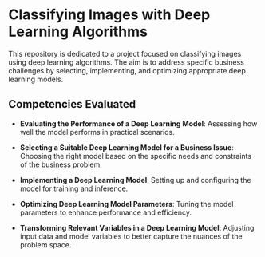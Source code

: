 # Classifying Images with Deep Learning Algorithms

This repository is dedicated to a project focused on classifying images using deep learning algorithms. The aim is to address specific business challenges by selecting, implementing, and optimizing appropriate deep learning models.

## Competencies Evaluated

- **Evaluating the Performance of a Deep Learning Model**: Assessing how well the model performs in practical scenarios.

- **Selecting a Suitable Deep Learning Model for a Business Issue**: Choosing the right model based on the specific needs and constraints of the business problem.

- **Implementing a Deep Learning Model**: Setting up and configuring the model for training and inference.

- **Optimizing Deep Learning Model Parameters**: Tuning the model parameters to enhance performance and efficiency.

- **Transforming Relevant Variables in a Deep Learning Model**: Adjusting input data and model variables to better capture the nuances of the problem space.
